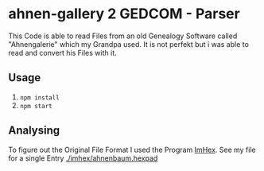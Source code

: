 # ahnen-gallery 2 GEDCOM - Parser

This Code is able to read Files from an old Genealogy Software called "Ahnengalerie" which my Grandpa used.
It is not perfekt but i was able to read and convert his Files with it.

## Usage

1. `npm install`
2. `npm start`

## Analysing

To figure out the Original File Format I used the Program [ImHex](https://github.com/WerWolv/ImHex).
See my file for a single Entry [./imhex/ahnenbaum.hexpad](./imhex/ahnenbaum.hexpat)
